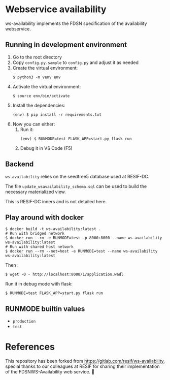 # Webservice availability
ws-availability implements the FDSN specification of the availability webservice.


## Running in development environment
1. Go to the root directory
1. Copy `config.py.sample` to `config.py` and adjust it as needed
1. Create the virtual environment:
    ```
    $ python3 -m venv env
    ```
1. Activate the virtual environment:
    ```
    $ source env/bin/activate
    ```
1. Install the dependencies:
    ```
    (env) $ pip install -r requirements.txt
    ```
1. Now you can either:
    1. Run it:
        ```
        (env) $ RUNMODE=test FLASK_APP=start.py flask run
        ```
    1. Debug it in VS Code (F5)

## Backend
`ws-availability` relies on the seedtree5 database used at RESIF-DC.

The file `update_wsavailability_schema.sql` can be used to build the necessary materialized view.

This is RESIF-DC inners and is not detailed here.


## Play around with docker

```
$ docker build -t ws-availability:latest .
# Run with bridged network
$ docker run --rm -e RUNMODE=test -p 8000:8000 --name ws-availability ws-availability:latest
# Run with shared host network
$ docker run --rm --net=host -e RUNMODE=test --name ws-availability ws-availability:latest
```



Then :

```
$ wget -O - http://localhost:8000/1/application.wadl
```

Run it in debug mode with flask:

```
$ RUNMODE=test FLASK_APP=start.py flask run
```

## RUNMODE builtin values

  * `production`
  * `test`

# References
This repository has been forked from https://gitlab.com/resif/ws-availability, special thanks to our colleagues at RESIF for sharing their implementation of the FDSNWS-Availability web service. 💐